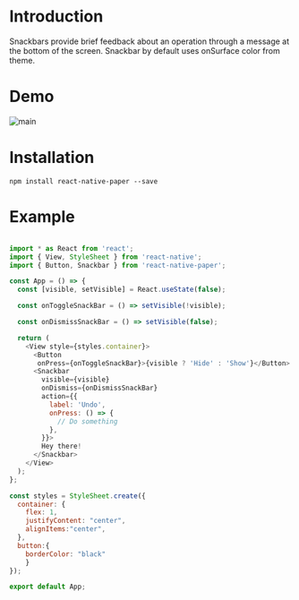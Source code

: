 # Introduction

Snackbars provide brief feedback about an operation through a message at the bottom of the screen. Snackbar by default uses onSurface color from theme.

# Demo 

![main](https://user-images.githubusercontent.com/86215353/174958259-ccfef284-9155-4547-a9a7-9c730e814a80.gif)


# Installation

```
npm install react-native-paper --save
```

# Example

```js

import * as React from 'react';
import { View, StyleSheet } from 'react-native';
import { Button, Snackbar } from 'react-native-paper';

const App = () => {
  const [visible, setVisible] = React.useState(false);

  const onToggleSnackBar = () => setVisible(!visible);

  const onDismissSnackBar = () => setVisible(false);

  return (
    <View style={styles.container}>
      <Button
       onPress={onToggleSnackBar}>{visible ? 'Hide' : 'Show'}</Button>
      <Snackbar
        visible={visible}
        onDismiss={onDismissSnackBar}
        action={{
          label: 'Undo',
          onPress: () => {
            // Do something
          },
        }}>
        Hey there!
      </Snackbar>
    </View>
  );
};

const styles = StyleSheet.create({
  container: {
    flex: 1,
    justifyContent: "center",
    alignItems:"center",
  },
  button:{
    borderColor: "black"
    }
});

export default App;

```
